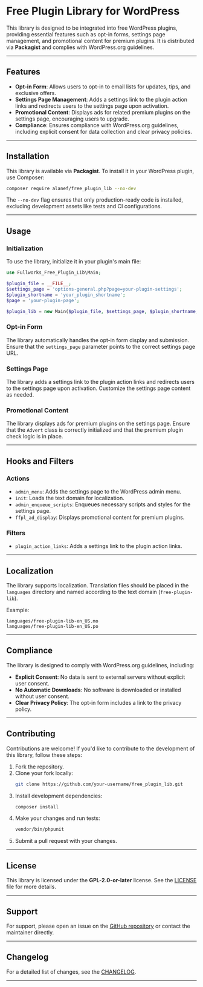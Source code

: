 # Free Plugin Library for WordPress

This library is designed to be integrated into free WordPress plugins, providing essential features such as opt-in forms, settings page management, and promotional content for premium plugins. It is distributed via **Packagist** and complies with WordPress.org guidelines.

---

## Features

- **Opt-in Form**: Allows users to opt-in to email lists for updates, tips, and exclusive offers.
- **Settings Page Management**: Adds a settings link to the plugin action links and redirects users to the settings page upon activation.
- **Promotional Content**: Displays ads for related premium plugins on the settings page, encouraging users to upgrade.
- **Compliance**: Ensures compliance with WordPress.org guidelines, including explicit consent for data collection and clear privacy policies.

---

## Installation

This library is available via **Packagist**. To install it in your WordPress plugin, use Composer:

```bash
composer require alanef/free_plugin_lib --no-dev
```

The `--no-dev` flag ensures that only production-ready code is installed, excluding development assets like tests and CI configurations.

---

## Usage

### Initialization
To use the library, initialize it in your plugin's main file:

```php
use Fullworks_Free_Plugin_Lib\Main;

$plugin_file = __FILE__;
$settings_page = 'options-general.php?page=your-plugin-settings';
$plugin_shortname = 'your_plugin_shortname';
$page = 'your-plugin-page';

$plugin_lib = new Main($plugin_file, $settings_page, $plugin_shortname, $page);
```

### Opt-in Form
The library automatically handles the opt-in form display and submission. Ensure that the `settings_page` parameter points to the correct settings page URL.

### Settings Page
The library adds a settings link to the plugin action links and redirects users to the settings page upon activation. Customize the settings page content as needed.

### Promotional Content
The library displays ads for premium plugins on the settings page. Ensure that the `Advert` class is correctly initialized and that the premium plugin check logic is in place.

---

## Hooks and Filters

### Actions
- `admin_menu`: Adds the settings page to the WordPress admin menu.
- `init`: Loads the text domain for localization.
- `admin_enqueue_scripts`: Enqueues necessary scripts and styles for the settings page.
- `ffpl_ad_display`: Displays promotional content for premium plugins.

### Filters
- `plugin_action_links`: Adds a settings link to the plugin action links.

---

## Localization
The library supports localization. Translation files should be placed in the `languages` directory and named according to the text domain (`free-plugin-lib`).

Example:
```
languages/free-plugin-lib-en_US.mo
languages/free-plugin-lib-en_US.po
```

---

## Compliance
The library is designed to comply with WordPress.org guidelines, including:
- **Explicit Consent**: No data is sent to external servers without explicit user consent.
- **No Automatic Downloads**: No software is downloaded or installed without user consent.
- **Clear Privacy Policy**: The opt-in form includes a link to the privacy policy.

---

## Contributing
Contributions are welcome! If you'd like to contribute to the development of this library, follow these steps:

1. Fork the repository.
2. Clone your fork locally:
   ```bash
   git clone https://github.com/your-username/free_plugin_lib.git
   ```
3. Install development dependencies:
   ```bash
   composer install
   ```
4. Make your changes and run tests:
   ```bash
   vendor/bin/phpunit
   ```
5. Submit a pull request with your changes.

---

## License
This library is licensed under the **GPL-2.0-or-later** license. See the [LICENSE](LICENSE) file for more details.

---

## Support
For support, please open an issue on the [GitHub repository](https://github.com/alanef/free_plugin_lib) or contact the maintainer directly.

---

## Changelog
For a detailed list of changes, see the [CHANGELOG](CHANGELOG.md).

---

